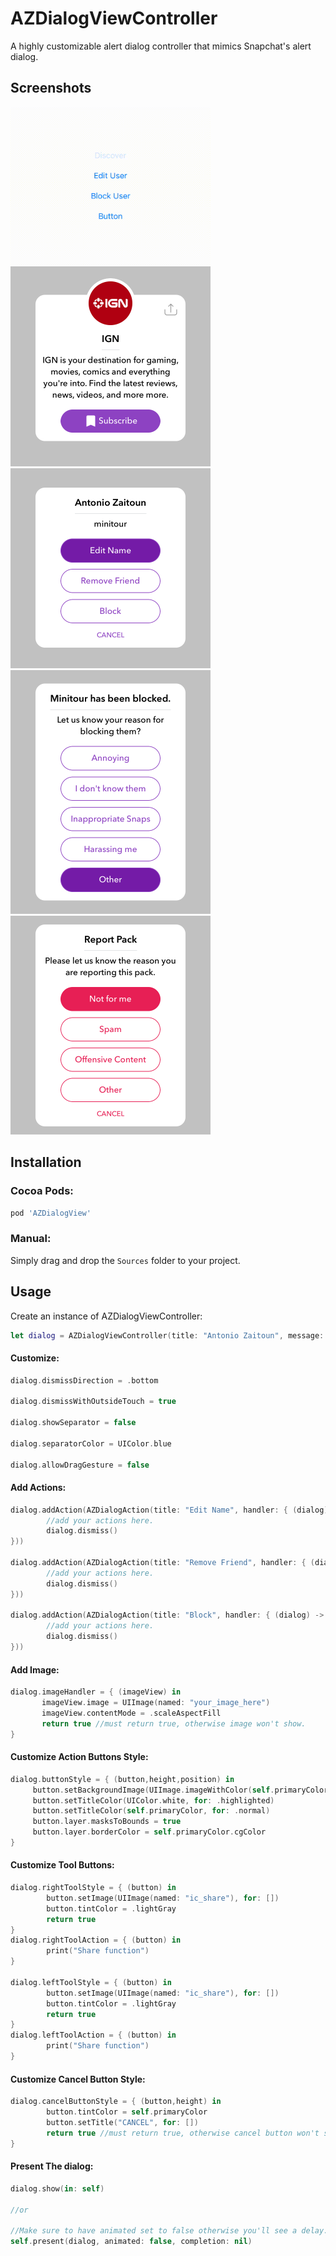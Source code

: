 # AZDialogViewController
A highly customizable alert dialog controller that mimics Snapchat's alert dialog.


## Screenshots

 <img src="Screenshots/demo.gif" width="320" />
 <img src="Screenshots/sc_1.png" width="320" />  
 <img src="Screenshots/sc_2.png" width="320" />
 <img src="Screenshots/sc_3.png" width="320" /> 
 <img src="Screenshots/sc_4.png" width="320" /> 
 
 
## Installation


### Cocoa Pods:

```bash
pod 'AZDialogView'
```

### Manual:

Simply drag and drop the ```Sources``` folder to your project.
 
## Usage

Create an instance of AZDialogViewController:
```swift
let dialog = AZDialogViewController(title: "Antonio Zaitoun", message: "minitour")
```

#### Customize:
```swift
dialog.dismissDirection = .bottom

dialog.dismissWithOutsideTouch = true

dialog.showSeparator = false

dialog.separatorColor = UIColor.blue

dialog.allowDragGesture = false
```

#### Add Actions:
```swift
dialog.addAction(AZDialogAction(title: "Edit Name", handler: { (dialog) -> (Void) in
        //add your actions here.
        dialog.dismiss()
}))
        
dialog.addAction(AZDialogAction(title: "Remove Friend", handler: { (dialog) -> (Void) in
        //add your actions here.
        dialog.dismiss()
}))
        
dialog.addAction(AZDialogAction(title: "Block", handler: { (dialog) -> (Void) in
        //add your actions here.
        dialog.dismiss()
}))
```

#### Add Image:
```swift
dialog.imageHandler = { (imageView) in
       imageView.image = UIImage(named: "your_image_here")
       imageView.contentMode = .scaleAspectFill
       return true //must return true, otherwise image won't show.
}
```

#### Customize Action Buttons Style:
```swift
dialog.buttonStyle = { (button,height,position) in
     button.setBackgroundImage(UIImage.imageWithColor(self.primaryColorDark), for: .highlighted)
     button.setTitleColor(UIColor.white, for: .highlighted)
     button.setTitleColor(self.primaryColor, for: .normal)
     button.layer.masksToBounds = true
     button.layer.borderColor = self.primaryColor.cgColor
}
```

#### Customize Tool Buttons:
```swift
dialog.rightToolStyle = { (button) in
        button.setImage(UIImage(named: "ic_share"), for: [])
        button.tintColor = .lightGray
        return true
}      
dialog.rightToolAction = { (button) in
        print("Share function")
}

dialog.leftToolStyle = { (button) in
        button.setImage(UIImage(named: "ic_share"), for: [])
        button.tintColor = .lightGray
        return true
}      
dialog.leftToolAction = { (button) in
        print("Share function")
}

```

#### Customize Cancel Button Style:
```swift
dialog.cancelButtonStyle = { (button,height) in
        button.tintColor = self.primaryColor
        button.setTitle("CANCEL", for: [])
        return true //must return true, otherwise cancel button won't show.
}
```

#### Present The dialog:
```swift
dialog.show(in: self)

//or

//Make sure to have animated set to false otherwise you'll see a delay.
self.present(dialog, animated: false, completion: nil)
```

